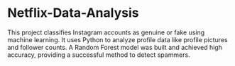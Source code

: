 # Netflix-Data-Analysis
This project classifies Instagram accounts as genuine or fake using machine learning. It uses Python to analyze profile data like profile pictures and follower counts. A Random Forest model was built and achieved high accuracy, providing a successful method to detect spammers.
